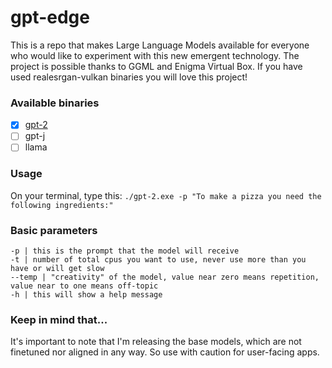 # gpt-edge
This is a repo that makes Large Language Models available for everyone who would like to experiment with this new emergent technology. The project is possible thanks to GGML and Enigma Virtual Box. If you have used realesrgan-vulkan binaries you will love this project!

### Available binaries

- [x] [gpt-2](https://github.com/appvoid/gpt-edge/releases/download/gpt-2/gpt-2.exe)
- [ ] gpt-j
- [ ] llama

### Usage
On your terminal, type this:
```./gpt-2.exe -p "To make a pizza you need the following ingredients:"```

### Basic parameters
```
-p | this is the prompt that the model will receive
-t | number of total cpus you want to use, never use more than you have or will get slow
--temp | "creativity" of the model, value near zero means repetition, value near to one means off-topic
-h | this will show a help message
```

### Keep in mind that...
It's important to note that I'm releasing the base models, which are not finetuned nor aligned in any way. So use with caution for user-facing apps.
